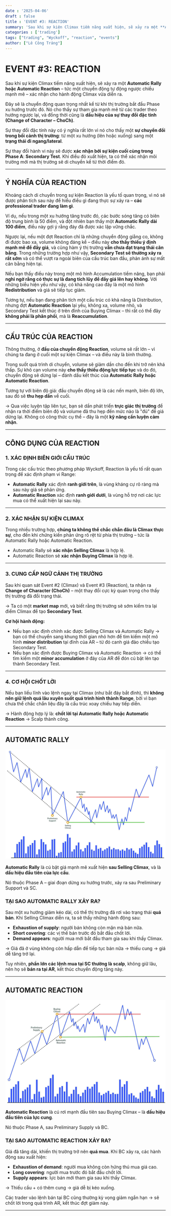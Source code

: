 ```yaml
---
date : '2025-04-06'
draft : false
title : 'EVENT #3: REACTION'
summary: 'Sau khi sự kiện Climax tiềm năng xuất hiện, sẽ xảy ra một **Automatic Rally hoặc Automatic Reaction** – tức một chuyển động tự động ngược chiều mạnh mẽ – xác nhận cho hành động Climax vừa diễn ra.'
categories : ['trading']
tags: ["trading", "Wyckoff", "reaction", "events"]
author: ["Lê Công Tráng"]
---
```


# **EVENT #3: REACTION**

Sau khi sự kiện Climax tiềm năng xuất hiện, sẽ xảy ra một **Automatic Rally hoặc Automatic Reaction** – tức một chuyển động tự động ngược chiều mạnh mẽ – xác nhận cho hành động Climax vừa diễn ra.

Đây sẽ là chuyển động quan trọng nhất kể từ khi thị trường bắt đầu Phase xu hướng trước đó. Nó cho thấy sự tham gia mạnh mẽ từ các trader theo hướng ngược lại, và đồng thời cũng là **dấu hiệu của sự thay đổi đặc tính (Change of Character – ChoCh)**.

Sự thay đổi đặc tính này có ý nghĩa rất lớn vì nó cho thấy một **sự chuyển đổi trong bối cảnh thị trường**: từ một xu hướng (lên hoặc xuống) sang một **trạng thái đi ngang/lateral**.

Sự thay đổi hành vi này sẽ được **xác nhận bởi sự kiện cuối cùng trong Phase A**: **Secondary Test**. Khi điều đó xuất hiện, ta có thể xác nhận môi trường mới mà thị trường sẽ di chuyển kể từ thời điểm đó.

---

## Ý NGHĨA CỦA REACTION

Khoảng cách di chuyển trong sự kiện Reaction là yếu tố quan trọng, vì nó sẽ được phân tích sau này để hiểu điều gì đang thực sự xảy ra – **các professional trader đang làm gì**.

Ví dụ, nếu trong một xu hướng tăng trước đó, các bước sóng tăng có biên độ trung bình là 50 điểm, và đột nhiên bạn thấy một **Automatic Rally dài 100 điểm**, điều này gợi ý rằng đáy đã được xác lập vững chắc.

Ngược lại, nếu một đợt Reaction chỉ là những chuyển động giằng co, không đi được bao xa, volume không đáng kể – điều này **cho thấy thiếu ý định mạnh mẽ để đẩy giá**, và cũng hàm ý thị trường **vẫn chưa đạt trạng thái cân bằng**. Trong những trường hợp như vậy, **Secondary Test sẽ thường xảy ra rất sớm** và có thể vượt ra ngoài biên của cấu trúc ban đầu, phản ánh sự mất cân bằng hiện tại.

Nếu bạn thấy điều này trong một mô hình Accumulation tiềm năng, bạn phải **nghi ngờ rằng có thực sự là đang tích lũy để đẩy giá lên hay không**. Với những biểu hiện yếu như vậy, có khả năng cao đây là một mô hình **Redistribution** và giá sẽ tiếp tục giảm.

Tương tự, nếu bạn đang phân tích một cấu trúc có khả năng là Distribution, nhưng đợt **Automatic Reaction** lại yếu, không xa, volume nhỏ, và Secondary Test kết thúc ở trên đỉnh của Buying Climax – thì rất có thể đây **không phải là phân phối**, mà là **Reaccumulation**.

---

## CẤU TRÚC CỦA REACTION

Thông thường, ở **đầu của chuyển động Reaction**, volume sẽ rất lớn – vì chúng ta đang ở cuối một sự kiện Climax – và điều này là bình thường.

Trong suốt quá trình di chuyển, volume sẽ giảm dần cho đến khi trở nên khá thấp. Sự khô cạn volume này **cho thấy thiếu động lực tiếp tục** và do đó, chuyển động sẽ dừng lại – đánh dấu kết thúc của **Automatic Rally hoặc Automatic Reaction**.

Tương tự với biên độ giá: đầu chuyển động sẽ là các nến mạnh, biên độ lớn, sau đó sẽ **thu hẹp dần** về cuối.

→ Qua việc luyện tập liên tục, bạn sẽ dần phát triển **trực giác thị trường** để nhận ra thời điểm biên độ và volume đã thu hẹp đến mức nào là "đủ" để giá dừng lại. Không có công thức cụ thể – đây là một **kỹ năng cần luyện cảm nhận**.

---

## CÔNG DỤNG CỦA REACTION

### 1. XÁC ĐỊNH BIÊN GIỚI CẤU TRÚC

Trong các cấu trúc theo phương pháp Wyckoff, Reaction là yếu tố rất quan trọng để xác định phạm vi Range:

- **Automatic Rally** xác định **ranh giới trên**, là vùng kháng cự rõ ràng mà sau này giá sẽ phản ứng.
- **Automatic Reaction** xác định **ranh giới dưới**, là vùng hỗ trợ nơi các lực mua có thể xuất hiện lại sau này.

---

### 2. XÁC NHẬN SỰ KIỆN CLIMAX

Trong nhiều trường hợp, **chúng ta không thể chắc chắn đâu là Climax thực sự**, cho đến khi chứng kiến phản ứng rõ rệt từ phía thị trường – tức là Automatic Rally hoặc Automatic Reaction.

- Automatic Rally sẽ **xác nhận Selling Climax** là hợp lệ.
- Automatic Reaction sẽ **xác nhận Buying Climax** là hợp lệ.

---

### 3. CUNG CẤP NGỮ CẢNH THỊ TRƯỜNG

Sau khi quan sát Event #2 (Climax) và Event #3 (Reaction), ta nhận ra **Change of Character (ChoCh)** – một thay đổi cực kỳ quan trọng cho thấy thị trường đã đổi trạng thái.

→ Ta có một **market map** mới, và biết rằng thị trường sẽ sớm kiểm tra lại điểm Climax để tạo **Secondary Test**.

**Cơ hội hành động:**

- Nếu bạn xác định chính xác được Selling Climax và Automatic Rally → bạn có thể chuyển sang khung thời gian nhỏ hơn để tìm kiếm một mô hình **minor distribution** tại đỉnh của AR – từ đó canh giá đảo chiều tạo Secondary Test.
- Nếu bạn xác định được Buying Climax và Automatic Reaction → có thể tìm kiếm một **minor accumulation** ở đáy của AR để đón cú bật lên tạo thành Secondary Test.

---

### 4. CƠ HỘI CHỐT LỜI

Nếu bạn liều lĩnh vào lệnh ngay tại Climax (như bắt đáy bắt đỉnh), thì **không nên giữ lệnh quá lâu xuyên suốt quá trình hình thành Range**, bởi vì bạn chưa thể chắc chắn liệu đây là cấu trúc xoay chiều hay tiếp diễn.

→ Hành động hợp lý là: **chốt lời tại Automatic Rally hoặc Automatic Reaction** → Scalp thành công.

---

## AUTOMATIC RALLY

![alt text](image-8.png)

**Automatic Rally** là cú bật giá mạnh mẽ xuất hiện **sau Selling Climax**, và là **dấu hiệu đầu tiên của lực cầu**.

Nó thuộc Phase A – giai đoạn dừng xu hướng trước, xảy ra sau Preliminary Support và SC.

### TẠI SAO AUTOMATIC RALLY XẢY RA?

Sau một xu hướng giảm kéo dài, có thể thị trường đã rơi vào trạng thái **quá bán**. Khi Selling Climax diễn ra, ta sẽ thấy những hành động sau:

- **Exhaustion of supply**: người bán không còn mặn mà bán nữa.
- **Short covering**: các vị thế bán trước đó bắt đầu chốt lời.
- **Demand appears**: người mua mới bắt đầu tham gia sau khi thấy Climax.

→ Giá đã ở vùng không còn hấp dẫn để tiếp tục bán nữa → thiếu cung → giá dễ tăng trở lại.

Tuy nhiên, **phần lớn các lệnh mua tại SC thường là scalp**, không giữ lâu, nên họ sẽ **bán ra tại AR**, kết thúc chuyển động tăng này.

---

## AUTOMATIC REACTION

![alt text](image-9.png)

**Automatic Reaction** là cú rơi mạnh đầu tiên sau Buying Climax – là **dấu hiệu đầu tiên của lực cung**.

Nó thuộc Phase A, sau Preliminary Supply và BC.

### TẠI SAO AUTOMATIC REACTION XẢY RA?

Giá đã tăng dài, khiến thị trường trở nên **quá mua**. Khi BC xảy ra, các hành động sau xuất hiện:

- **Exhaustion of demand**: người mua không còn hứng thú mua giá cao.
- **Long covering**: người mua trước đó bắt đầu chốt lời.
- **Supply appears**: lực bán mới tham gia sau khi thấy Climax.

→ Thiếu cầu + có thêm cung → giá dễ bị kéo xuống.

Các trader vào lệnh bán tại BC cũng thường kỳ vọng giảm ngắn hạn → sẽ chốt lời trong quá trình AR, kết thúc đợt giảm này.

---
